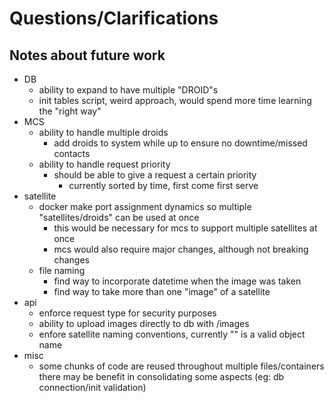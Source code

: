 # Questions/Clarifications

## Notes about future work

- DB
    - ability to expand to have multiple "DROID"s
    - init tables script, weird approach, would spend more time learning the "right way"
- MCS
    - ability to handle multiple droids
        - add droids to system while up to ensure no downtime/missed contacts
    - ability to handle request priority
        - should be able to give a request a certain priority
            - currently sorted by time, first come first serve
- satellite
    - docker make port assignment dynamics so multiple "satellites/droids" can be used at once
        - this would be necessary for mcs to support multiple satellites at once
        - mcs would also require major changes, although not breaking changes
    - file naming
        - find way to incorporate datetime when the image was taken
        - find way to take more than one "image" of a satellite
- api
    - enforce request type for security purposes
    - ability to upload images directly to db with /images
    - enfore satellite naming conventions, currently "" is a valid object name
- misc
    - some chunks of code are reused throughout multiple files/containers there may be benefit in consolidating some aspects (eg: db connection/init validation)
